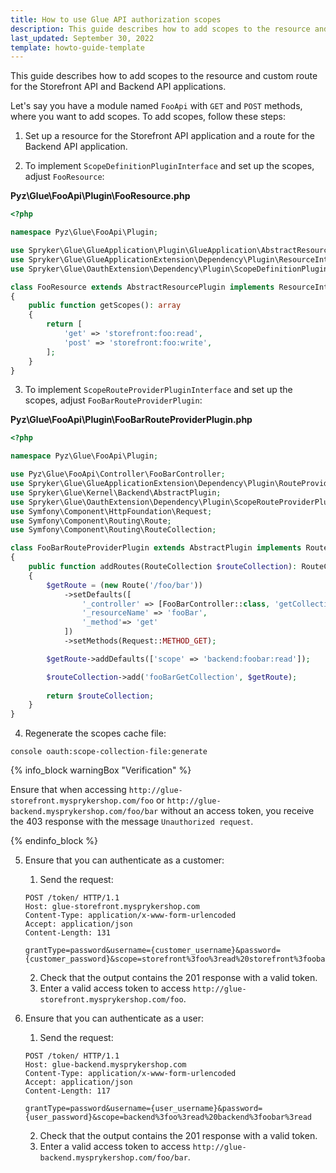 ```yaml
---
title: How to use Glue API authorization scopes
description: This guide describes how to add scopes to the resource and custom route for the Storefront API and Backend API applications
last_updated: September 30, 2022
template: howto-guide-template
---
```

This guide describes how to add scopes to the resource and custom route for the Storefront API and Backend API applications.

Let's say you have a module named `FooApi` with `GET` and `POST` methods, where you want to add scopes. To add scopes, follow these steps:

1. Set up a resource for the Storefront API application and a route for the Backend API application.

2. To implement `ScopeDefinitionPluginInterface` and set up the scopes, adjust `FooResource`:

**Pyz\Glue\FooApi\Plugin\FooResource.php**

```php
<?php

namespace Pyz\Glue\FooApi\Plugin;

use Spryker\Glue\GlueApplication\Plugin\GlueApplication\AbstractResourcePlugin;
use Spryker\Glue\GlueApplicationExtension\Dependency\Plugin\ResourceInterface;
use Spryker\Glue\OauthExtension\Dependency\Plugin\ScopeDefinitionPluginInterface;

class FooResource extends AbstractResourcePlugin implements ResourceInterface, ScopeDefinitionPluginInterface
{
    public function getScopes(): array
    {
        return [
            'get' => 'storefront:foo:read',
            'post' => 'storefront:foo:write',
        ];
    }
}
```

3. To implement `ScopeRouteProviderPluginInterface` and set up the scopes, adjust `FooBarRouteProviderPlugin`:

**Pyz\Glue\FooApi\Plugin\FooBarRouteProviderPlugin.php**
   
```php
<?php

namespace Pyz\Glue\FooApi\Plugin;

use Pyz\Glue\FooApi\Controller\FooBarController;
use Spryker\Glue\GlueApplicationExtension\Dependency\Plugin\RouteProviderPluginInterface;
use Spryker\Glue\Kernel\Backend\AbstractPlugin;
use Spryker\Glue\OauthExtension\Dependency\Plugin\ScopeRouteProviderPluginInterface;
use Symfony\Component\HttpFoundation\Request;
use Symfony\Component\Routing\Route;
use Symfony\Component\Routing\RouteCollection;

class FooBarRouteProviderPlugin extends AbstractPlugin implements RouteProviderPluginInterface, ScopeRouteProviderPluginInterface
{
    public function addRoutes(RouteCollection $routeCollection): RouteCollection
    {
        $getRoute = (new Route('/foo/bar'))
            ->setDefaults([
                '_controller' => [FooBarController::class, 'getCollectionAction'],
                '_resourceName' => 'fooBar',
                '_method'=> 'get'
            ])
            ->setMethods(Request::METHOD_GET);

        $getRoute->addDefaults(['scope' => 'backend:foobar:read']);

        $routeCollection->add('fooBarGetCollection', $getRoute);
        
        return $routeCollection;
    }
}
```

4. Regenerate the scopes cache file:

```
console oauth:scope-collection-file:generate
```

{% info_block warningBox "Verification" %}

Ensure that when accessing `http://glue-storefront.mysprykershop.com/foo` or `http://glue-backend.mysprykershop.com/foo/bar` without an access token, you receive the 403 response with the message `Unauthorized request`.

{% endinfo_block %}

5. Ensure that you can authenticate as a customer:
   1. Send the request:

    ```
    POST /token/ HTTP/1.1
    Host: glue-storefront.mysprykershop.com
    Content-Type: application/x-www-form-urlencoded
    Accept: application/json
    Content-Length: 131

    grantType=password&username={customer_username}&password={customer_password}&scope=storefront%3foo%3read%20storefront%3foobar%3read
    ```

   2. Check that the output contains the 201 response with a valid token.
   3. Enter a valid access token to access `http://glue-storefront.mysprykershop.com/foo`.

6. Ensure that you can authenticate as a user:
   1. Send the request:

    ```
    POST /token/ HTTP/1.1
    Host: glue-backend.mysprykershop.com
    Content-Type: application/x-www-form-urlencoded
    Accept: application/json
    Content-Length: 117

    grantType=password&username={user_username}&password={user_password}&scope=backend%3foo%3read%20backend%3foobar%3read
    ```

   2. Check that the output contains the 201 response with a valid token.
   3. Enter a valid access token to access `http://glue-backend.mysprykershop.com/foo/bar`.
